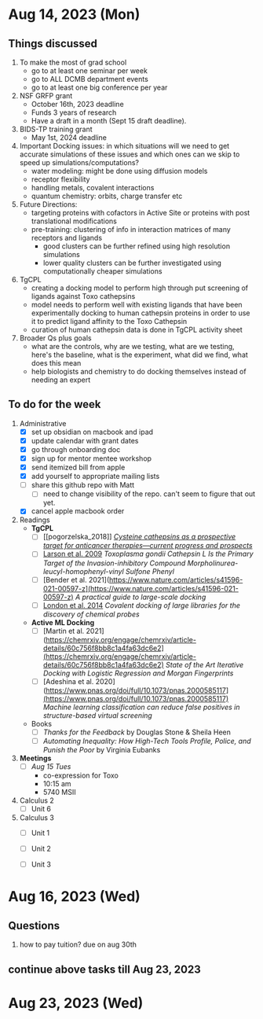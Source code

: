 # Aug 14, 2023 (Mon)

## Things discussed 
1. To make the most of grad school
	- go to at least one seminar per week
	- go to ALL DCMB department events
	- go to at least one big conference per year 
1. NSF GRFP grant
	-  October 16th, 2023 deadline
	- Funds 3 years of research
	- Have a draft in a month (Sept 15 draft deadline).
2. BIDS-TP training grant
	- May 1st, 2024 deadline
3. Important Docking issues: in which situations will we need to get accurate simulations of these issues and which ones can we skip to speed up simulations/computations?
	- water modeling: might be done using diffusion models
	- receptor flexibility
	- handling metals, covalent interactions
	- quantum chemistry: orbits, charge transfer etc 
4. Future Directions:
	- targeting proteins with cofactors in Active Site or proteins with post translational modifications 
	- pre-training: clustering of info in interaction matrices of many receptors and ligands 
		- good clusters can be further refined using high resolution simulations 
		- lower quality clusters can be further investigated using computationally cheaper simulations
5. TgCPL 
	- creating a docking model to perform high through put screening of ligands against Toxo cathepsins 
	- model needs to perform well with existing ligands that have been experimentally docking to human cathepsin proteins in order to use it to predict ligand affinity to the Toxo Cathepsin 
	- curation of human cathepsin data is done in TgCPL activity sheet
6. Broader Qs plus goals
	- what are the controls, why are we testing, what are we testing, here's the baseline, what is the experiment, what did we find, what does this mean 
	- help biologists and chemistry to do docking themselves instead of needing an expert
	
## To do for the week
1. Administrative
	- [x] set up obsidian on macbook and ipad
	- [x] update calendar with grant dates
	- [x] go through onboarding doc 
	- [x] sign up for mentor mentee workshop 
	- [x] send itemized bill from apple
	- [x] add yourself to appropriate mailing lists
	- [ ] share this github repo with Matt 
		- [ ] need to change visibility of the repo. can't seem to figure that out yet.
	- [x] cancel apple macbook order
1. Readings
	- **TgCPL**
		- [ ] [[pogorzelska_2018]] 
			[*Cysteine cathepsins as a prospective target for anticancer therapies—current progress and prospects*](https://pubmed.ncbi.nlm.nih.gov/29870804/)
		- [ ] [Larson et al. 2009](https://www.jbc.org/article/S0021-9258(20)38515-X/fulltext)
			*Toxoplasma gondii Cathepsin L Is the Primary Target of the Invasion-inhibitory Compound Morpholinurea-leucyl-homophenyl-vinyl Sulfone Phenyl*
		- [ ] [Bender et al. 2021](https://www.nature.com/articles/s41596-021-00597-z](https://www.nature.com/articles/s41596-021-00597-z)
			*A practical guide to large-scale docking*
		- [ ] [London et al. 2014](https://pubmed.ncbi.nlm.nih.gov/25344815/)
			*Covalent docking of large libraries for the discovery of chemical probes*
	- **Active ML Docking** 
		- [ ] [Martin et al. 2021](https://chemrxiv.org/engage/chemrxiv/article-details/60c756f8bb8c1a4fa63dc6e2](https://chemrxiv.org/engage/chemrxiv/article-details/60c756f8bb8c1a4fa63dc6e2) 
			*State of the Art Iterative Docking with Logistic Regression and Morgan Fingerprints*
		- [ ] [Adeshina et al. 2020](https://www.pnas.org/doi/full/10.1073/pnas.2000585117](https://www.pnas.org/doi/full/10.1073/pnas.2000585117) 
			*Machine learning classification can reduce false positives in structure-based virtual screening*
	- Books
		- [ ] *Thanks for the Feedback* by Douglas Stone & Sheila Heen 
		- [ ] *Automating Inequality: How High-Tech Tools Profile, Police, and Punish the Poor* by Virginia Eubanks
3. **Meetings**
	- [ ] *Aug 15 Tues*
		- co-expression for Toxo 
		- 10:15 am
		- 5740 MSII 
4. Calculus 2
	- [ ] Unit 6
5. Calculus 3
	- [ ] Unit 1
	- [ ] Unit 2
	- [ ] Unit 3


# Aug 16, 2023 (Wed)
## Questions
1. how to pay tuition? due on aug 30th 
##  continue above tasks till Aug 23, 2023  

# Aug 23, 2023 (Wed)